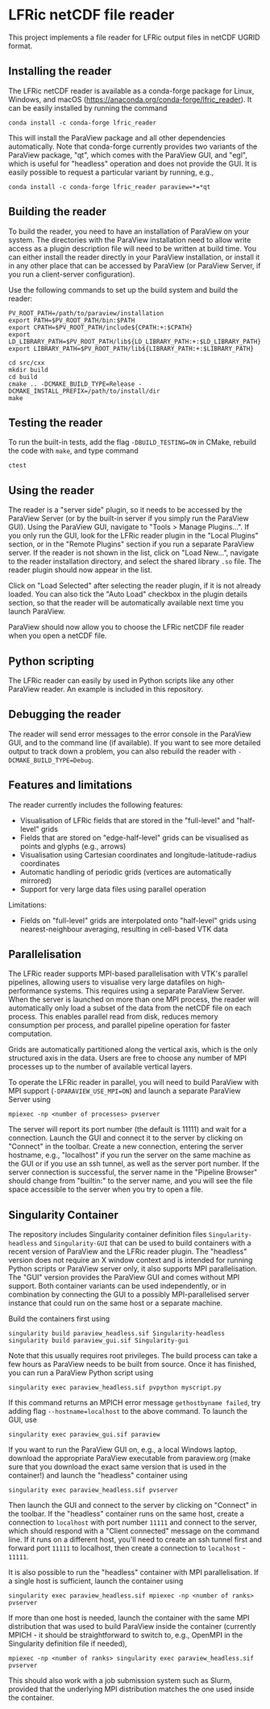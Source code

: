 # LFRic netCDF file reader

This project implements a file reader for LFRic output files in netCDF UGRID format.

## Installing the reader

The LFRic netCDF reader is available as a conda-forge package for Linux, Windows, and macOS (https://anaconda.org/conda-forge/lfric_reader). It can be easily installed by running the command
```
conda install -c conda-forge lfric_reader
```
This will install the ParaView package and all other dependencies automatically. Note that conda-forge currently provides two variants of the ParaView package, "qt", which comes with the ParaView GUI, and "egl", which is useful for "headless" operation and does not provide the GUI. It is easily possible to request a particular variant by running, e.g.,
```
conda install -c conda-forge lfric_reader paraview=*=*qt
```

## Building the reader

To build the reader, you need to have an installation of ParaView on your system. The directories with the ParaView installation need to allow write access as a plugin description file will need to be written at build time. You can either install the reader directly in your ParaView installation, or install it in any other place that can be accessed by ParaView (or ParaView Server, if you run a client-server configuration).

Use the following commands to set up the build system and build the reader:
```
PV_ROOT_PATH=/path/to/paraview/installation
export PATH=$PV_ROOT_PATH/bin:$PATH
export CPATH=$PV_ROOT_PATH/include${CPATH:+:$CPATH}
export LD_LIBRARY_PATH=$PV_ROOT_PATH/lib${LD_LIBRARY_PATH:+:$LD_LIBRARY_PATH}
export LIBRARY_PATH=$PV_ROOT_PATH/lib${LIBRARY_PATH:+:$LIBRARY_PATH}

cd src/cxx
mkdir build
cd build
cmake .. -DCMAKE_BUILD_TYPE=Release -DCMAKE_INSTALL_PREFIX=/path/to/install/dir
make
```

## Testing the reader

To run the built-in tests, add the flag ```-DBUILD_TESTING=ON``` in CMake, rebuild the code with ```make```, and type command
```
ctest
```

## Using the reader

The reader is a "server side" plugin, so it needs to be accessed by the ParaView Server (or by the built-in server if you simply run the ParaView GUI). Using the ParaView GUI, navigate to "Tools > Manage Plugins...". If you only run the GUI, look for the LFRic reader plugin in the "Local Plugins" section, or in the "Remote Plugins" section if you run a separate ParaView server. If the reader is not shown in the list, click on "Load New...", navigate to the reader installation directory, and select the shared library ```.so``` file. The reader plugin should now appear in the list.

Click on "Load Selected" after selecting the reader plugin, if it is not already loaded. You can also tick the "Auto Load" checkbox in the plugin details section, so that the reader will be automatically available next time you launch ParaView.

ParaView should now allow you to choose the LFRic netCDF file reader when you open a netCDF file.

## Python scripting

The LFRic reader can easily by used in Python scripts like any other ParaView reader. An example is included in this repository.

## Debugging the reader

The reader will send error messages to the error console in the ParaView GUI, and to the command line (if available). If you want to see more detailed output to track down a problem, you can also rebuild the reader with `-DCMAKE_BUILD_TYPE=Debug`.

## Features and limitations

The reader currently includes the following features:
* Visualisation of LFRic fields that are stored in the "full-level" and "half-level" grids
* Fields that are stored on "edge-half-level" grids can be visualised as points and glyphs (e.g., arrows)
* Visualisation using Cartesian coordinates and longitude-latitude-radius coordinates
* Automatic handling of periodic grids (vertices are automatically mirrored)
* Support for very large data files using parallel operation

Limitations:
* Fields on "full-level" grids are interpolated onto "half-level" grids using nearest-neighbour averaging, resulting in cell-based VTK data

## Parallelisation

The LFRic reader supports MPI-based parallelisation with VTK's parallel pipelines, allowing users to visualise very large datafiles on high-performance systems. This requires using a separate ParaView Server. When the server is launched on more than one MPI process, the reader will automatically only load a subset of the data from the netCDF file on each process. This enables parallel read from disk, reduces memory consumption per process, and parallel pipeline operation for faster computation.

Grids are automatically partitioned along the vertical axis, which is the only structured axis in the data. Users are free to choose any number of MPI processes up to the number of available vertical layers.

To operate the LFRic reader in parallel, you will need to build ParaView with MPI support (```-DPARAVIEW_USE_MPI=ON```) and launch a separate ParaView Server using
```
mpiexec -np <number of processes> pvserver
```
The server will report its port number (the default is 11111) and wait for a connection. Launch the GUI and connect it to the server by clicking on "Connect" in the toolbar. Create a new connection, entering the server hostname, e.g., "localhost" if you run the server on the same machine as the GUI or if you use an ssh tunnel, as well as the server port number. If the server connection is successful, the server name in the "Pipeline Browser" should change from "builtin:" to the server name, and you will see the file space accessible to the server when you try to open a file.

## Singularity Container

The repository includes Singularity container definition files ```Singularity-headless``` and ```Singularity-GUI``` that can be used to build containers with a recent version of ParaView and the LFRic reader plugin. The "headless" version does not require an X window context and is intended for running Python scripts or ParaView server only, it also supports MPI parallelisation. The "GUI" version provides the ParaView GUI and comes without MPI support. Both container variants can be used independently, or in combination by connecting the GUI to a possibly MPI-parallelised server instance that could run on the same host or a separate machine.

Build the containers first using
```
singularity build paraview_headless.sif Singularity-headless
singularity build paraview_gui.sif Singularity-gui
```
Note that this usually requires root privileges. The build process can take a few hours as ParaView needs to be built from source. Once it has finished, you can run a ParaView Python script using
```
singularity exec paraview_headless.sif pvpython myscript.py
```
If this command returns an MPICH error message ```gethostbyname failed```, try adding flag ```--hostname=localhost``` to the above command. To launch the GUI, use
```
singularity exec paraview_gui.sif paraview
```
If you want to run the ParaView GUI on, e.g., a local Windows laptop, download the appropriate ParaView executable from paraview.org (make sure that you download the exact same version that is used in the container!) and launch the "headless" container using
```
singularity exec paraview_headless.sif pvserver
```
Then launch the GUI and connect to the server by clicking on "Connect" in the toolbar. If the "headless" container runs on the same host, create a connection to ```localhost``` with port number ```11111``` and connect to the server, which should respond with a "Client connected" message on the command line. If it runs on a different host, you'll need to create an ssh tunnel first and forward port ```11111``` to localhost, then create a connection to ```localhost``` - `11111`.

It is also possible to run the "headless" container with MPI parallelisation. If a single host is sufficient, launch the container using
```
singularity exec paraview_headless.sif mpiexec -np <number of ranks> pvserver
```
If more than one host is needed, launch the container with the same MPI distribution that was used to build ParaView inside the container (currently MPICH - it should be straightforward to switch to, e.g., OpenMPI in the Singularity definition file if needed),
```
mpiexec -np <number of ranks> singularity exec paraview_headless.sif pvserver
```
This should also work with a job submission system such as Slurm, provided that the underlying MPI distribution matches the one used inside the container.
